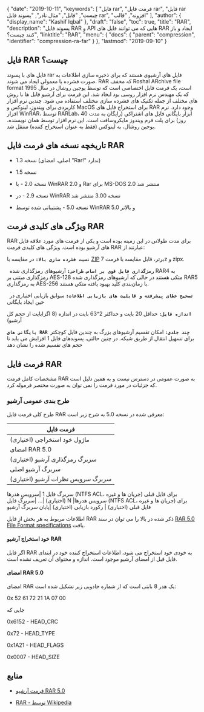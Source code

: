 {
  "date": "2019-10-11",
  "keywords": [
"فایل rar",
"فرمت فایل rar",
"فایل rar چیست",
"فایل",
"مثال نادر",
"پسوند فایل rar",
"افزونه",
"قالب"
],
  "author": {
    "display_name": "Kashif Iqbal"
},
  "draft": "false",
  "toc": true,
  "title": "RAR",
  "description": "پسوند فایل RAR و API هایی که می توانند فایل های RAR ایجاد و باز کنند چیست؟",
  "linktitle": "RAR",
  "menu": {
    "docs": {
      "parent": "compression",
      "identifier": "compression-ra-far"
}
},
  "lastmod": "2019-09-10"
}

## فایل RAR چیست؟

فایل های با پسوند rar فایل های آرشیوی هستند که برای ذخیره سازی اطلاعات به صورت فشرده یا معمولی ایجاد می شوند. RAR که مخفف Roshal ARchive file format است، یک فرمت فایل اختصاصی است که توسط یوجین روشال در سال 1995 که یک مهندس نرم افزار روسی بود ایجاد شد. این فرمت برای آرشیو فایل ها با روش های مختلف از جمله تکنیک های فشرده سازی مختلف استفاده می شود. چندین نرم افزار کاربردی برای ویندوز، لینوکس و MacOS برای استخراج فایل های RAR وجود دارد. نرم افزار WinRAR، توسط RARLab، ابزار بایگانی فایل های اشتراکی (رایگان به مدت 40 روز) برای پلت فرم ویندوز مایکروسافت است. این نرم افزار توسط همان نویسنده، یوجین روشال، به لینوکس (فقط به عنوان استخراج کننده) منتقل شد.

## تاریخچه نسخه های فرمت فایل RAR

* نسخه 1.3 (اصلی، امضای "Rar!" ندارد)

* نسخه 1.5

* نسخه 2.0 - با WinRAR 2.0 و Rar برای MS-DOS 2.0 منتشر شد

* نسخه 2.9 - در WinRAR نسخه 3.00 منتشر شد

* نسخه 5.0 - پشتیبانی شده توسط WinRAR 5.0 و بالاتر


## ویژگی های کلیدی فرمت RAR

RAR برای مدت طولانی در این زمینه بوده است و یکی از فرمت های مورد علاقه فایل های آرشیو بوده است. ویژگی های کلیدی فرمت RAR عبارتند از:

**`نسبت فشرده سازی بالا:`** در مقایسه با [ZIP](/compression/zip/) برتر، قابل مقایسه با فرمت 7z و zipx.

**` رمزگذاری فایل قوی بر اساس طراحی:`** آرشیوهای رمزگذاری شده RAR4 به رمزگذاری مبتنی بر AES-128 متکی هستند در حالی که آرشیوهای رمزگذاری شده RAR5 به رمزگذاری AES-256 با زمان‌بندی کلید بهبود یافته متکی هستند.

**` تصحیح خطای پیشرفته و قابلیت های بازیابی اطلاعات:`** سوابق بازیابی اختیاری در حین ایجاد بایگانی

**`اندازه فایل:`** حداقل 20 بایت و حداکثر 2^63 بایت در اندازه (8 اگزابایت از حجم کل آرشیو)

**`بایگانی های RAR چند جلدی:`** امکان تقسیم آرشیوهای بزرگ به چندین فایل کوچکتر برای تسهیل انتقال از طریق شبکه. در چنین حالتی، پسوندهای فایل 1 افزایش می یابد تا حجم های تقسیم شده را نشان دهد

## فرمت فایل RAR

مشخصات کامل فرمت RAR به صورت عمومی در دسترس نیست و به همین دلیل است که جزئیات در مورد فرمت را نمی توان به صورت مختصر فرموله کرد.

### طرح بندی عمومی آرشیو

طرح کلی فرمت فایل RAR معرفی شده در نسخه 5.0 به شرح زیر است:

|فرمت فایل
---|
| ماژول خود استخراجی (اختیاری)
| امضای RAR 5.0
|سربرگ رمزگذاری آرشیو (اختیاری)
|سربرگ آرشیو اصلی
|سربرگ سرویس نظرات آرشیو (اختیاری)
سربرگ فایل 1
|سرویس هدرها (NTFS ACL، جریان ها و غیره) برای فایل قبلی (اختیاری)
|...
|سربرگ فایل N
|سرویس هدرها (NTFS ACL، جریان ها و غیره) برای فایل قبلی (اختیاری)
| رکورد بازیابی (اختیاری)
|پایان سربرگ آرشیو

اطلاعات مربوط به هر بخش از فایل RAR ذکر شده در بالا را می توان در سند [RAR 5.0 File Format specifications](https://www.rarlab.com/technote.htm#arcstruct) یافت.

#### خود استخراج آرشیو RAR

اگر فایل RAR به خودی خود استخراج می شود، اطلاعات استخراج کننده خود در ابتدای فایل قبل از امضای آرشیو موجود است. اندازه و محتوای آن تعریف نشده است.

#### امضای RAR 5.0

امضای RAR یک هدر 8 بایتی است که از شماره جادویی زیر تشکیل شده است:

0x 52 61 72 21 1A 07 00

جایی که

0x6152 - HEAD_CRC

0x72 - HEAD_TYPE

0x1A21 - HEAD_FLAGS

0x0007 - HEAD_SIZE

## منابع

* [فرمت آرشیو RAR 5.0](https://www.rarlab.com/technote.htm)

* [RAR - توسط Wikipedia](https://en.wikipedia.org/wiki/RAR_(file_format))


